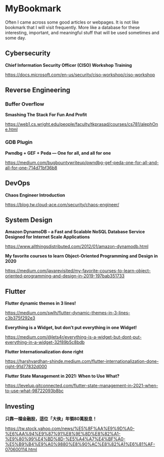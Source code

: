 # MyBookmark

Often I came across some good articles or webpages. It is not like bookmark that I will visit frequently. More like a database for these interesting, important, and meaningful stuff that will be used sometimes and some day.

## Cybersecurity

**Chief Information Security Officer (CISO) Workshop Training**

https://docs.microsoft.com/en-us/security/ciso-workshop/ciso-workshop

## Reverse Engineering

### Buffer Overflow
**Smashing The Stack For Fun And Profit**

https://web1.cs.wright.edu/people/faculty/tkprasad/courses/cs781/alephOne.html

### GDB Plugin
**Pwndbg + GEF + Peda — One for all, and all for one**

https://medium.com/bugbountywriteup/pwndbg-gef-peda-one-for-all-and-all-for-one-714d71bf36b8

## DevOps

**Chaos Engineer Introduction**

https://blog.tw.cloud-ace.com/security/chaos-engineer/

## System Design

**Amazon DynamoDB – a Fast and Scalable NoSQL Database Service Designed for Internet Scale Applications**

https://www.allthingsdistributed.com/2012/01/amazon-dynamodb.html

**My favorite courses to learn Object-Oriented Programming and Design in 2020**

https://medium.com/javarevisited/my-favorite-courses-to-learn-object-oriented-programming-and-design-in-2019-197bab351733

## Flutter

**Flutter dynamic themes in 3 lines!**

https://medium.com/swlh/flutter-dynamic-themes-in-3-lines-c3b375f292e3

**Everything is a Widget, but don’t put everything in one Widget!**

https://medium.com/@lets4r/everything-is-a-widget-but-dont-put-everything-in-a-widget-32f89b5c8bdb

**Flutter Internationalization done right**

https://harshvardhan-shinde.medium.com/flutter-internationalization-done-right-91d77832d000

**Flutter State Management in 2021: When to Use What?**

https://levelup.gitconnected.com/flutter-state-management-in-2021-when-to-use-what-98722093b8bc

## Investing

**只靠一檔金融股，這位「大俠」年領80萬股息！**

https://tw.stock.yahoo.com/news/%E5%8F%AA%E9%9D%A0-%E6%AA%94%E9%87%91%E8%9E%8D%E8%82%A1-%E9%80%99%E4%BD%8D-%E5%A4%A7%E4%BF%A0-%E5%B9%B4%E9%A0%9880%E8%90%AC%E8%82%A1%E6%81%AF-070600114.html

